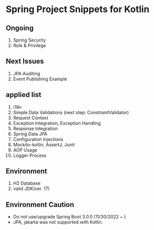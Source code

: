 # Spring Project Snippets for Kotlin

## Ongoing
1. Spring Security
2. Role & Privilege

## Next Issues
1. JPA Auditing
2. Event Publishing Example

## applied list
1. i18n 
2. Simple Data Validations (next step: ConstraintValidator)
3. Request Context
4. Exception Integration, Exception Handling
5. Response Integration
6. Spring Data JPA
7. Configuration Injections
8. Mockito-kotlin, AssertJ, Junit
9. AOP Usage 
10. Logger Process

## Environment
1. H2 Database
2. valid JDK(ver. 17)

## Environment Caution
- Do not use/upgrade Spring Boot 3.0.0 (11/30/2022 ~ ) 
- JPA, jakarta was not supported with Kotlin.